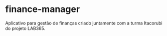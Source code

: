 # finance-manager
Aplicativo para gestão de finanças criado juntamente com a turma Itacorubi do projeto LAB365.
